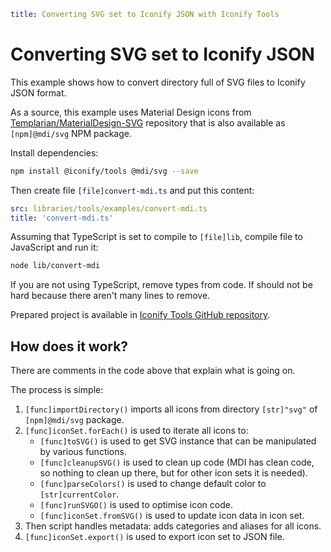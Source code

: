 ```yaml
title: Converting SVG set to Iconify JSON with Iconify Tools
```

# Converting SVG set to Iconify JSON

This example shows how to convert directory full of SVG files to Iconify JSON format.

As a source, this example uses Material Design icons from [Templarian/MaterialDesign-SVG](https://github.com/Templarian/MaterialDesign-SVG) repository that is also available as `[npm]@mdi/svg` NPM package.

Install dependencies:

```bash
npm install @iconify/tools @mdi/svg --save
```

Then create file `[file]convert-mdi.ts` and put this content:

```yaml
src: libraries/tools/examples/convert-mdi.ts
title: 'convert-mdi.ts'
```

Assuming that TypeScript is set to compile to `[file]lib`, compile file to JavaScript and run it:

```bash
node lib/convert-mdi
```

If you are not using TypeScript, remove types from code. If should not be hard because there aren't many lines to remove.

Prepared project is available in [Iconify Tools GitHub repository](https://github.com/iconify/tools/tree/main/%40iconify-demo/create-bundle).

## How does it work?

There are comments in the code above that explain what is going on.

The process is simple:

1. `[func]importDirectory()` imports all icons from directory `[str]"svg"` of `[npm]@mdi/svg` package.
2. `[func]iconSet.forEach()` is used to iterate all icons to:
   - `[func]toSVG()` is used to get SVG instance that can be manipulated by various functions.
   - `[func]cleanupSVG()` is used to clean up code (MDI has clean code, so nothing to clean up there, but for other icon sets it is needed).
   - `[func]parseColors()` is used to change default color to `[str]currentColor`.
   - `[func]runSVGO()` is used to optimise icon code.
   - `[func]iconSet.fromSVG()` is used to update icon data in icon set.
3. Then script handles metadata: adds categories and aliases for all icons.
4. `[func]iconSet.export()` is used to export icon set to JSON file.
